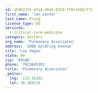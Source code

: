 ```yaml
---
id: a5db21f6-afad-40d4-8319-ff0c1b92c771
first_name: 'Jan Lester'
last_name: Pring
license_type: DO
services:
  - critical-care-medicine
category: doctors
org_name: 'Pulmonary Associates'
address: '2000 Goldring Avenue'
city: 'Las Vegas'
state: NV
zip: '89106'
phone: '7023845101'
title: 'Pulmonary Associates'
_geoloc:
  lng: -115.16292
  lat: 36.184219
---
```

